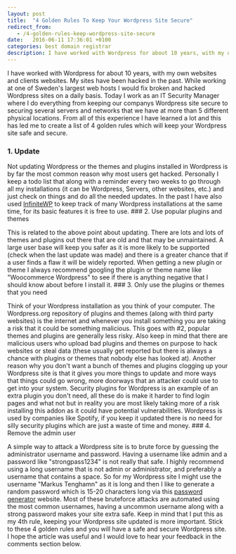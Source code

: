 ```yaml
---
layout: post
title:  "4 Golden Rules To Keep Your Wordpress Site Secure"
redirect_from:
   - /4-golden-rules-keep-wordpress-site-secure
date:   2016-06-11 17:36:01 +0100
categories: best domain registrar
description: I have worked with Wordpress for about 10 years, with my own websites and clients websites. My sites have been hacked in the past. While working at one of Sweden's largest web hosts I would fix broken
---
```


I have worked with Wordpress for about 10 years, with my own websites and clients websites. My sites have been hacked in the past. While working at one of Sweden's largest web hosts I would fix broken and hacked Wordpress sites on a daily basis. Today I work as an IT Security Manager where I do everything from keeping our companys Wordpress site secure to securing several servers and networks that we have at more than 5 different physical locations. From all of this experience I have learned a lot and this has led me to create a list of 4 golden rules which will keep your Wordpress site safe and secure.

### 1. Update

 Not updating Wordpress or the themes and plugins installed in Wordpress is by far the most common reason why most users get hacked. Personally I keep a todo list that along with a reminder every two weeks to go through all my installations (it can be Wordpress, Servers, other websites, etc.) and just check on things and do all the needed updates. In the past I have also used [InfiniteWP](https://infinitewp.com/) to keep track of many Wordpress installations at the same time, for its basic features it is free to use. ### 2. Use popular plugins and themes

 This is related to the above point about updating. There are lots and lots of themes and plugins out there that are old and that may be unmaintained. A large user base will keep you safer as it is more likely to be supported (check when the last update was made) and there is a greater chance that if a user finds a flaw it will be widely reported. When getting a new plugin or theme I always recommend googling the plugin or theme name like "Woocommerce Wordpress" to see if there is anything negative that I should know about before I install it. ### 3. Only use the plugins or themes that you need

 Think of your Wordpress installation as you think of your computer. The Wordpress.org repository of plugins and themes (along with third party websites) is the internet and whenever you install something you are taking a risk that it could be something malicious. This goes with #2, popular themes and plugins are generally less risky. Also keep in mind that there are malicious users who upload bad plugins and themes on purpose to hack websites or steal data (these usually get reported but there is always a chance with plugins or themes that nobody else has looked at). Another reason why you don't want a bunch of themes and plugins clogging up your Wordpress site is that it gives you more things to update and more ways that things could go wrong, more doorways that an attacker could use to get into your system. Security plugins for Wordpress is an example of an extra plugin you don't need, all these do is make it harder to find login pages and what not but in reality you are most likely taking more of a risk installing this addon as it could have potential vulnerabilities. Wordpress is used by companies like Spotify, if you keep it updated there is no need for silly security plugins which are just a waste of time and money. ### 4. Remove the admin user

 A simple way to attack a Wordpress site is to brute force by guessing the administrator username and password. Having a username like admin and a password like "strongpass1234" is not really that safe. I highly recommend using a long username that is not admin or administrator, and preferably a username that contains a space. So for my Wordpress site I might use the username "Markus Tenghamn" as it is long and then I like to generate a random password which is 15-20 characters long via this [password generator](http://strongpasswordgenerator.com/) website. Most of these bruteforce attacks are automated using the most common usernames, having a uncommon username along with a strong password makes your site extra safe. Keep in mind that I put this as my 4th rule, keeping your Wordpress site updated is more important. Stick to these 4 golden rules and you will have a safe and secure Wordpress site. I hope the article was useful and I would love to hear your feedback in the comments section below.